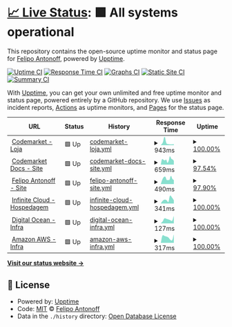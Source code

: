 # [📈 Live Status](https://FelipoAntonoff.github.io/uptime): <!--live status--> **🟩 All systems operational**

This repository contains the open-source uptime monitor and status page for [Felipo Antonoff](https://www.codemarket.com.br), powered by [Upptime](https://github.com/upptime/upptime).

[![Uptime CI](https://github.com/FelipoAntonoff/uptime/workflows/Uptime%20CI/badge.svg)](https://github.com/FelipoAntonoff/uptime/actions?query=workflow%3A%22Uptime+CI%22)
[![Response Time CI](https://github.com/FelipoAntonoff/uptime/workflows/Response%20Time%20CI/badge.svg)](https://github.com/FelipoAntonoff/uptime/actions?query=workflow%3A%22Response+Time+CI%22)
[![Graphs CI](https://github.com/FelipoAntonoff/uptime/workflows/Graphs%20CI/badge.svg)](https://github.com/FelipoAntonoff/uptime/actions?query=workflow%3A%22Graphs+CI%22)
[![Static Site CI](https://github.com/FelipoAntonoff/uptime/workflows/Static%20Site%20CI/badge.svg)](https://github.com/FelipoAntonoff/uptime/actions?query=workflow%3A%22Static+Site+CI%22)
[![Summary CI](https://github.com/FelipoAntonoff/uptime/workflows/Summary%20CI/badge.svg)](https://github.com/FelipoAntonoff/uptime/actions?query=workflow%3A%22Summary+CI%22)

With [Upptime](https://upptime.js.org), you can get your own unlimited and free uptime monitor and status page, powered entirely by a GitHub repository. We use [Issues](https://github.com/FelipoAntonoff/uptime/issues) as incident reports, [Actions](https://github.com/FelipoAntonoff/uptime/actions) as uptime monitors, and [Pages](https://FelipoAntonoff.github.io/uptime) for the status page.

<!--start: status pages-->
<!-- This summary is generated by Upptime (https://github.com/upptime/upptime) -->
<!-- Do not edit this manually, your changes will be overwritten -->
<!-- prettier-ignore -->
| URL | Status | History | Response Time | Uptime |
| --- | ------ | ------- | ------------- | ------ |
| <img alt="" src="https://favicons.githubusercontent.com/www.codemarket.com.br" height="13"> [Codemarket - Loja](https://www.codemarket.com.br/) | 🟩 Up | [codemarket-loja.yml](https://github.com/FelipoAntonoff/uptime/commits/HEAD/history/codemarket-loja.yml) | <details><summary><img alt="Response time graph" src="./graphs/codemarket-loja/response-time-week.png" height="20"> 943ms</summary><br><a href="https://FelipoAntonoff.github.io/uptime/history/codemarket-loja"><img alt="Response time 638" src="https://img.shields.io/endpoint?url=https%3A%2F%2Fraw.githubusercontent.com%2FFelipoAntonoff%2Fuptime%2FHEAD%2Fapi%2Fcodemarket-loja%2Fresponse-time.json"></a><br><a href="https://FelipoAntonoff.github.io/uptime/history/codemarket-loja"><img alt="24-hour response time 518" src="https://img.shields.io/endpoint?url=https%3A%2F%2Fraw.githubusercontent.com%2FFelipoAntonoff%2Fuptime%2FHEAD%2Fapi%2Fcodemarket-loja%2Fresponse-time-day.json"></a><br><a href="https://FelipoAntonoff.github.io/uptime/history/codemarket-loja"><img alt="7-day response time 943" src="https://img.shields.io/endpoint?url=https%3A%2F%2Fraw.githubusercontent.com%2FFelipoAntonoff%2Fuptime%2FHEAD%2Fapi%2Fcodemarket-loja%2Fresponse-time-week.json"></a><br><a href="https://FelipoAntonoff.github.io/uptime/history/codemarket-loja"><img alt="30-day response time 723" src="https://img.shields.io/endpoint?url=https%3A%2F%2Fraw.githubusercontent.com%2FFelipoAntonoff%2Fuptime%2FHEAD%2Fapi%2Fcodemarket-loja%2Fresponse-time-month.json"></a><br><a href="https://FelipoAntonoff.github.io/uptime/history/codemarket-loja"><img alt="1-year response time 638" src="https://img.shields.io/endpoint?url=https%3A%2F%2Fraw.githubusercontent.com%2FFelipoAntonoff%2Fuptime%2FHEAD%2Fapi%2Fcodemarket-loja%2Fresponse-time-year.json"></a></details> | <details><summary><a href="https://FelipoAntonoff.github.io/uptime/history/codemarket-loja">100.00%</a></summary><a href="https://FelipoAntonoff.github.io/uptime/history/codemarket-loja"><img alt="All-time uptime 99.98%" src="https://img.shields.io/endpoint?url=https%3A%2F%2Fraw.githubusercontent.com%2FFelipoAntonoff%2Fuptime%2FHEAD%2Fapi%2Fcodemarket-loja%2Fuptime.json"></a><br><a href="https://FelipoAntonoff.github.io/uptime/history/codemarket-loja"><img alt="24-hour uptime 100.00%" src="https://img.shields.io/endpoint?url=https%3A%2F%2Fraw.githubusercontent.com%2FFelipoAntonoff%2Fuptime%2FHEAD%2Fapi%2Fcodemarket-loja%2Fuptime-day.json"></a><br><a href="https://FelipoAntonoff.github.io/uptime/history/codemarket-loja"><img alt="7-day uptime 100.00%" src="https://img.shields.io/endpoint?url=https%3A%2F%2Fraw.githubusercontent.com%2FFelipoAntonoff%2Fuptime%2FHEAD%2Fapi%2Fcodemarket-loja%2Fuptime-week.json"></a><br><a href="https://FelipoAntonoff.github.io/uptime/history/codemarket-loja"><img alt="30-day uptime 99.92%" src="https://img.shields.io/endpoint?url=https%3A%2F%2Fraw.githubusercontent.com%2FFelipoAntonoff%2Fuptime%2FHEAD%2Fapi%2Fcodemarket-loja%2Fuptime-month.json"></a><br><a href="https://FelipoAntonoff.github.io/uptime/history/codemarket-loja"><img alt="1-year uptime 99.98%" src="https://img.shields.io/endpoint?url=https%3A%2F%2Fraw.githubusercontent.com%2FFelipoAntonoff%2Fuptime%2FHEAD%2Fapi%2Fcodemarket-loja%2Fuptime-year.json"></a></details>
| <img alt="" src="https://favicons.githubusercontent.com/docs.codemarket.com.br" height="13"> [Codemarket Docs - Site](https://docs.codemarket.com.br/) | 🟩 Up | [codemarket-docs-site.yml](https://github.com/FelipoAntonoff/uptime/commits/HEAD/history/codemarket-docs-site.yml) | <details><summary><img alt="Response time graph" src="./graphs/codemarket-docs-site/response-time-week.png" height="20"> 659ms</summary><br><a href="https://FelipoAntonoff.github.io/uptime/history/codemarket-docs-site"><img alt="Response time 619" src="https://img.shields.io/endpoint?url=https%3A%2F%2Fraw.githubusercontent.com%2FFelipoAntonoff%2Fuptime%2FHEAD%2Fapi%2Fcodemarket-docs-site%2Fresponse-time.json"></a><br><a href="https://FelipoAntonoff.github.io/uptime/history/codemarket-docs-site"><img alt="24-hour response time 799" src="https://img.shields.io/endpoint?url=https%3A%2F%2Fraw.githubusercontent.com%2FFelipoAntonoff%2Fuptime%2FHEAD%2Fapi%2Fcodemarket-docs-site%2Fresponse-time-day.json"></a><br><a href="https://FelipoAntonoff.github.io/uptime/history/codemarket-docs-site"><img alt="7-day response time 659" src="https://img.shields.io/endpoint?url=https%3A%2F%2Fraw.githubusercontent.com%2FFelipoAntonoff%2Fuptime%2FHEAD%2Fapi%2Fcodemarket-docs-site%2Fresponse-time-week.json"></a><br><a href="https://FelipoAntonoff.github.io/uptime/history/codemarket-docs-site"><img alt="30-day response time 642" src="https://img.shields.io/endpoint?url=https%3A%2F%2Fraw.githubusercontent.com%2FFelipoAntonoff%2Fuptime%2FHEAD%2Fapi%2Fcodemarket-docs-site%2Fresponse-time-month.json"></a><br><a href="https://FelipoAntonoff.github.io/uptime/history/codemarket-docs-site"><img alt="1-year response time 619" src="https://img.shields.io/endpoint?url=https%3A%2F%2Fraw.githubusercontent.com%2FFelipoAntonoff%2Fuptime%2FHEAD%2Fapi%2Fcodemarket-docs-site%2Fresponse-time-year.json"></a></details> | <details><summary><a href="https://FelipoAntonoff.github.io/uptime/history/codemarket-docs-site">97.54%</a></summary><a href="https://FelipoAntonoff.github.io/uptime/history/codemarket-docs-site"><img alt="All-time uptime 99.81%" src="https://img.shields.io/endpoint?url=https%3A%2F%2Fraw.githubusercontent.com%2FFelipoAntonoff%2Fuptime%2FHEAD%2Fapi%2Fcodemarket-docs-site%2Fuptime.json"></a><br><a href="https://FelipoAntonoff.github.io/uptime/history/codemarket-docs-site"><img alt="24-hour uptime 100.00%" src="https://img.shields.io/endpoint?url=https%3A%2F%2Fraw.githubusercontent.com%2FFelipoAntonoff%2Fuptime%2FHEAD%2Fapi%2Fcodemarket-docs-site%2Fuptime-day.json"></a><br><a href="https://FelipoAntonoff.github.io/uptime/history/codemarket-docs-site"><img alt="7-day uptime 97.54%" src="https://img.shields.io/endpoint?url=https%3A%2F%2Fraw.githubusercontent.com%2FFelipoAntonoff%2Fuptime%2FHEAD%2Fapi%2Fcodemarket-docs-site%2Fuptime-week.json"></a><br><a href="https://FelipoAntonoff.github.io/uptime/history/codemarket-docs-site"><img alt="30-day uptime 99.28%" src="https://img.shields.io/endpoint?url=https%3A%2F%2Fraw.githubusercontent.com%2FFelipoAntonoff%2Fuptime%2FHEAD%2Fapi%2Fcodemarket-docs-site%2Fuptime-month.json"></a><br><a href="https://FelipoAntonoff.github.io/uptime/history/codemarket-docs-site"><img alt="1-year uptime 99.81%" src="https://img.shields.io/endpoint?url=https%3A%2F%2Fraw.githubusercontent.com%2FFelipoAntonoff%2Fuptime%2FHEAD%2Fapi%2Fcodemarket-docs-site%2Fuptime-year.json"></a></details>
| <img alt="" src="https://favicons.githubusercontent.com/felipoantonoff.com" height="13"> [Felipo Antonoff - Site](https://felipoantonoff.com/) | 🟩 Up | [felipo-antonoff-site.yml](https://github.com/FelipoAntonoff/uptime/commits/HEAD/history/felipo-antonoff-site.yml) | <details><summary><img alt="Response time graph" src="./graphs/felipo-antonoff-site/response-time-week.png" height="20"> 490ms</summary><br><a href="https://FelipoAntonoff.github.io/uptime/history/felipo-antonoff-site"><img alt="Response time 624" src="https://img.shields.io/endpoint?url=https%3A%2F%2Fraw.githubusercontent.com%2FFelipoAntonoff%2Fuptime%2FHEAD%2Fapi%2Ffelipo-antonoff-site%2Fresponse-time.json"></a><br><a href="https://FelipoAntonoff.github.io/uptime/history/felipo-antonoff-site"><img alt="24-hour response time 423" src="https://img.shields.io/endpoint?url=https%3A%2F%2Fraw.githubusercontent.com%2FFelipoAntonoff%2Fuptime%2FHEAD%2Fapi%2Ffelipo-antonoff-site%2Fresponse-time-day.json"></a><br><a href="https://FelipoAntonoff.github.io/uptime/history/felipo-antonoff-site"><img alt="7-day response time 490" src="https://img.shields.io/endpoint?url=https%3A%2F%2Fraw.githubusercontent.com%2FFelipoAntonoff%2Fuptime%2FHEAD%2Fapi%2Ffelipo-antonoff-site%2Fresponse-time-week.json"></a><br><a href="https://FelipoAntonoff.github.io/uptime/history/felipo-antonoff-site"><img alt="30-day response time 436" src="https://img.shields.io/endpoint?url=https%3A%2F%2Fraw.githubusercontent.com%2FFelipoAntonoff%2Fuptime%2FHEAD%2Fapi%2Ffelipo-antonoff-site%2Fresponse-time-month.json"></a><br><a href="https://FelipoAntonoff.github.io/uptime/history/felipo-antonoff-site"><img alt="1-year response time 624" src="https://img.shields.io/endpoint?url=https%3A%2F%2Fraw.githubusercontent.com%2FFelipoAntonoff%2Fuptime%2FHEAD%2Fapi%2Ffelipo-antonoff-site%2Fresponse-time-year.json"></a></details> | <details><summary><a href="https://FelipoAntonoff.github.io/uptime/history/felipo-antonoff-site">97.90%</a></summary><a href="https://FelipoAntonoff.github.io/uptime/history/felipo-antonoff-site"><img alt="All-time uptime 99.56%" src="https://img.shields.io/endpoint?url=https%3A%2F%2Fraw.githubusercontent.com%2FFelipoAntonoff%2Fuptime%2FHEAD%2Fapi%2Ffelipo-antonoff-site%2Fuptime.json"></a><br><a href="https://FelipoAntonoff.github.io/uptime/history/felipo-antonoff-site"><img alt="24-hour uptime 100.00%" src="https://img.shields.io/endpoint?url=https%3A%2F%2Fraw.githubusercontent.com%2FFelipoAntonoff%2Fuptime%2FHEAD%2Fapi%2Ffelipo-antonoff-site%2Fuptime-day.json"></a><br><a href="https://FelipoAntonoff.github.io/uptime/history/felipo-antonoff-site"><img alt="7-day uptime 97.90%" src="https://img.shields.io/endpoint?url=https%3A%2F%2Fraw.githubusercontent.com%2FFelipoAntonoff%2Fuptime%2FHEAD%2Fapi%2Ffelipo-antonoff-site%2Fuptime-week.json"></a><br><a href="https://FelipoAntonoff.github.io/uptime/history/felipo-antonoff-site"><img alt="30-day uptime 98.42%" src="https://img.shields.io/endpoint?url=https%3A%2F%2Fraw.githubusercontent.com%2FFelipoAntonoff%2Fuptime%2FHEAD%2Fapi%2Ffelipo-antonoff-site%2Fuptime-month.json"></a><br><a href="https://FelipoAntonoff.github.io/uptime/history/felipo-antonoff-site"><img alt="1-year uptime 99.56%" src="https://img.shields.io/endpoint?url=https%3A%2F%2Fraw.githubusercontent.com%2FFelipoAntonoff%2Fuptime%2FHEAD%2Fapi%2Ffelipo-antonoff-site%2Fuptime-year.json"></a></details>
| <img alt="" src="https://favicons.githubusercontent.com/bit.ly" height="13"> [Infinite Cloud - Hospedagem](http://bit.ly/HospedagemInfiniteCloud) | 🟩 Up | [infinite-cloud-hospedagem.yml](https://github.com/FelipoAntonoff/uptime/commits/HEAD/history/infinite-cloud-hospedagem.yml) | <details><summary><img alt="Response time graph" src="./graphs/infinite-cloud-hospedagem/response-time-week.png" height="20"> 341ms</summary><br><a href="https://FelipoAntonoff.github.io/uptime/history/infinite-cloud-hospedagem"><img alt="Response time 404" src="https://img.shields.io/endpoint?url=https%3A%2F%2Fraw.githubusercontent.com%2FFelipoAntonoff%2Fuptime%2FHEAD%2Fapi%2Finfinite-cloud-hospedagem%2Fresponse-time.json"></a><br><a href="https://FelipoAntonoff.github.io/uptime/history/infinite-cloud-hospedagem"><img alt="24-hour response time 370" src="https://img.shields.io/endpoint?url=https%3A%2F%2Fraw.githubusercontent.com%2FFelipoAntonoff%2Fuptime%2FHEAD%2Fapi%2Finfinite-cloud-hospedagem%2Fresponse-time-day.json"></a><br><a href="https://FelipoAntonoff.github.io/uptime/history/infinite-cloud-hospedagem"><img alt="7-day response time 341" src="https://img.shields.io/endpoint?url=https%3A%2F%2Fraw.githubusercontent.com%2FFelipoAntonoff%2Fuptime%2FHEAD%2Fapi%2Finfinite-cloud-hospedagem%2Fresponse-time-week.json"></a><br><a href="https://FelipoAntonoff.github.io/uptime/history/infinite-cloud-hospedagem"><img alt="30-day response time 366" src="https://img.shields.io/endpoint?url=https%3A%2F%2Fraw.githubusercontent.com%2FFelipoAntonoff%2Fuptime%2FHEAD%2Fapi%2Finfinite-cloud-hospedagem%2Fresponse-time-month.json"></a><br><a href="https://FelipoAntonoff.github.io/uptime/history/infinite-cloud-hospedagem"><img alt="1-year response time 404" src="https://img.shields.io/endpoint?url=https%3A%2F%2Fraw.githubusercontent.com%2FFelipoAntonoff%2Fuptime%2FHEAD%2Fapi%2Finfinite-cloud-hospedagem%2Fresponse-time-year.json"></a></details> | <details><summary><a href="https://FelipoAntonoff.github.io/uptime/history/infinite-cloud-hospedagem">100.00%</a></summary><a href="https://FelipoAntonoff.github.io/uptime/history/infinite-cloud-hospedagem"><img alt="All-time uptime 99.98%" src="https://img.shields.io/endpoint?url=https%3A%2F%2Fraw.githubusercontent.com%2FFelipoAntonoff%2Fuptime%2FHEAD%2Fapi%2Finfinite-cloud-hospedagem%2Fuptime.json"></a><br><a href="https://FelipoAntonoff.github.io/uptime/history/infinite-cloud-hospedagem"><img alt="24-hour uptime 100.00%" src="https://img.shields.io/endpoint?url=https%3A%2F%2Fraw.githubusercontent.com%2FFelipoAntonoff%2Fuptime%2FHEAD%2Fapi%2Finfinite-cloud-hospedagem%2Fuptime-day.json"></a><br><a href="https://FelipoAntonoff.github.io/uptime/history/infinite-cloud-hospedagem"><img alt="7-day uptime 100.00%" src="https://img.shields.io/endpoint?url=https%3A%2F%2Fraw.githubusercontent.com%2FFelipoAntonoff%2Fuptime%2FHEAD%2Fapi%2Finfinite-cloud-hospedagem%2Fuptime-week.json"></a><br><a href="https://FelipoAntonoff.github.io/uptime/history/infinite-cloud-hospedagem"><img alt="30-day uptime 99.96%" src="https://img.shields.io/endpoint?url=https%3A%2F%2Fraw.githubusercontent.com%2FFelipoAntonoff%2Fuptime%2FHEAD%2Fapi%2Finfinite-cloud-hospedagem%2Fuptime-month.json"></a><br><a href="https://FelipoAntonoff.github.io/uptime/history/infinite-cloud-hospedagem"><img alt="1-year uptime 99.98%" src="https://img.shields.io/endpoint?url=https%3A%2F%2Fraw.githubusercontent.com%2FFelipoAntonoff%2Fuptime%2FHEAD%2Fapi%2Finfinite-cloud-hospedagem%2Fuptime-year.json"></a></details>
| <img alt="" src="https://favicons.githubusercontent.com/www.digitalocean.com" height="13"> [Digital Ocean - Infra](https://www.digitalocean.com/) | 🟩 Up | [digital-ocean-infra.yml](https://github.com/FelipoAntonoff/uptime/commits/HEAD/history/digital-ocean-infra.yml) | <details><summary><img alt="Response time graph" src="./graphs/digital-ocean-infra/response-time-week.png" height="20"> 127ms</summary><br><a href="https://FelipoAntonoff.github.io/uptime/history/digital-ocean-infra"><img alt="Response time 125" src="https://img.shields.io/endpoint?url=https%3A%2F%2Fraw.githubusercontent.com%2FFelipoAntonoff%2Fuptime%2FHEAD%2Fapi%2Fdigital-ocean-infra%2Fresponse-time.json"></a><br><a href="https://FelipoAntonoff.github.io/uptime/history/digital-ocean-infra"><img alt="24-hour response time 134" src="https://img.shields.io/endpoint?url=https%3A%2F%2Fraw.githubusercontent.com%2FFelipoAntonoff%2Fuptime%2FHEAD%2Fapi%2Fdigital-ocean-infra%2Fresponse-time-day.json"></a><br><a href="https://FelipoAntonoff.github.io/uptime/history/digital-ocean-infra"><img alt="7-day response time 127" src="https://img.shields.io/endpoint?url=https%3A%2F%2Fraw.githubusercontent.com%2FFelipoAntonoff%2Fuptime%2FHEAD%2Fapi%2Fdigital-ocean-infra%2Fresponse-time-week.json"></a><br><a href="https://FelipoAntonoff.github.io/uptime/history/digital-ocean-infra"><img alt="30-day response time 132" src="https://img.shields.io/endpoint?url=https%3A%2F%2Fraw.githubusercontent.com%2FFelipoAntonoff%2Fuptime%2FHEAD%2Fapi%2Fdigital-ocean-infra%2Fresponse-time-month.json"></a><br><a href="https://FelipoAntonoff.github.io/uptime/history/digital-ocean-infra"><img alt="1-year response time 125" src="https://img.shields.io/endpoint?url=https%3A%2F%2Fraw.githubusercontent.com%2FFelipoAntonoff%2Fuptime%2FHEAD%2Fapi%2Fdigital-ocean-infra%2Fresponse-time-year.json"></a></details> | <details><summary><a href="https://FelipoAntonoff.github.io/uptime/history/digital-ocean-infra">100.00%</a></summary><a href="https://FelipoAntonoff.github.io/uptime/history/digital-ocean-infra"><img alt="All-time uptime 99.75%" src="https://img.shields.io/endpoint?url=https%3A%2F%2Fraw.githubusercontent.com%2FFelipoAntonoff%2Fuptime%2FHEAD%2Fapi%2Fdigital-ocean-infra%2Fuptime.json"></a><br><a href="https://FelipoAntonoff.github.io/uptime/history/digital-ocean-infra"><img alt="24-hour uptime 100.00%" src="https://img.shields.io/endpoint?url=https%3A%2F%2Fraw.githubusercontent.com%2FFelipoAntonoff%2Fuptime%2FHEAD%2Fapi%2Fdigital-ocean-infra%2Fuptime-day.json"></a><br><a href="https://FelipoAntonoff.github.io/uptime/history/digital-ocean-infra"><img alt="7-day uptime 100.00%" src="https://img.shields.io/endpoint?url=https%3A%2F%2Fraw.githubusercontent.com%2FFelipoAntonoff%2Fuptime%2FHEAD%2Fapi%2Fdigital-ocean-infra%2Fuptime-week.json"></a><br><a href="https://FelipoAntonoff.github.io/uptime/history/digital-ocean-infra"><img alt="30-day uptime 98.97%" src="https://img.shields.io/endpoint?url=https%3A%2F%2Fraw.githubusercontent.com%2FFelipoAntonoff%2Fuptime%2FHEAD%2Fapi%2Fdigital-ocean-infra%2Fuptime-month.json"></a><br><a href="https://FelipoAntonoff.github.io/uptime/history/digital-ocean-infra"><img alt="1-year uptime 99.75%" src="https://img.shields.io/endpoint?url=https%3A%2F%2Fraw.githubusercontent.com%2FFelipoAntonoff%2Fuptime%2FHEAD%2Fapi%2Fdigital-ocean-infra%2Fuptime-year.json"></a></details>
| <img alt="" src="https://favicons.githubusercontent.com/aws.amazon.com" height="13"> [Amazon AWS - Infra](https://aws.amazon.com/pt/?nc2=h_lg) | 🟩 Up | [amazon-aws-infra.yml](https://github.com/FelipoAntonoff/uptime/commits/HEAD/history/amazon-aws-infra.yml) | <details><summary><img alt="Response time graph" src="./graphs/amazon-aws-infra/response-time-week.png" height="20"> 317ms</summary><br><a href="https://FelipoAntonoff.github.io/uptime/history/amazon-aws-infra"><img alt="Response time 338" src="https://img.shields.io/endpoint?url=https%3A%2F%2Fraw.githubusercontent.com%2FFelipoAntonoff%2Fuptime%2FHEAD%2Fapi%2Famazon-aws-infra%2Fresponse-time.json"></a><br><a href="https://FelipoAntonoff.github.io/uptime/history/amazon-aws-infra"><img alt="24-hour response time 566" src="https://img.shields.io/endpoint?url=https%3A%2F%2Fraw.githubusercontent.com%2FFelipoAntonoff%2Fuptime%2FHEAD%2Fapi%2Famazon-aws-infra%2Fresponse-time-day.json"></a><br><a href="https://FelipoAntonoff.github.io/uptime/history/amazon-aws-infra"><img alt="7-day response time 317" src="https://img.shields.io/endpoint?url=https%3A%2F%2Fraw.githubusercontent.com%2FFelipoAntonoff%2Fuptime%2FHEAD%2Fapi%2Famazon-aws-infra%2Fresponse-time-week.json"></a><br><a href="https://FelipoAntonoff.github.io/uptime/history/amazon-aws-infra"><img alt="30-day response time 435" src="https://img.shields.io/endpoint?url=https%3A%2F%2Fraw.githubusercontent.com%2FFelipoAntonoff%2Fuptime%2FHEAD%2Fapi%2Famazon-aws-infra%2Fresponse-time-month.json"></a><br><a href="https://FelipoAntonoff.github.io/uptime/history/amazon-aws-infra"><img alt="1-year response time 338" src="https://img.shields.io/endpoint?url=https%3A%2F%2Fraw.githubusercontent.com%2FFelipoAntonoff%2Fuptime%2FHEAD%2Fapi%2Famazon-aws-infra%2Fresponse-time-year.json"></a></details> | <details><summary><a href="https://FelipoAntonoff.github.io/uptime/history/amazon-aws-infra">100.00%</a></summary><a href="https://FelipoAntonoff.github.io/uptime/history/amazon-aws-infra"><img alt="All-time uptime 99.99%" src="https://img.shields.io/endpoint?url=https%3A%2F%2Fraw.githubusercontent.com%2FFelipoAntonoff%2Fuptime%2FHEAD%2Fapi%2Famazon-aws-infra%2Fuptime.json"></a><br><a href="https://FelipoAntonoff.github.io/uptime/history/amazon-aws-infra"><img alt="24-hour uptime 100.00%" src="https://img.shields.io/endpoint?url=https%3A%2F%2Fraw.githubusercontent.com%2FFelipoAntonoff%2Fuptime%2FHEAD%2Fapi%2Famazon-aws-infra%2Fuptime-day.json"></a><br><a href="https://FelipoAntonoff.github.io/uptime/history/amazon-aws-infra"><img alt="7-day uptime 100.00%" src="https://img.shields.io/endpoint?url=https%3A%2F%2Fraw.githubusercontent.com%2FFelipoAntonoff%2Fuptime%2FHEAD%2Fapi%2Famazon-aws-infra%2Fuptime-week.json"></a><br><a href="https://FelipoAntonoff.github.io/uptime/history/amazon-aws-infra"><img alt="30-day uptime 99.95%" src="https://img.shields.io/endpoint?url=https%3A%2F%2Fraw.githubusercontent.com%2FFelipoAntonoff%2Fuptime%2FHEAD%2Fapi%2Famazon-aws-infra%2Fuptime-month.json"></a><br><a href="https://FelipoAntonoff.github.io/uptime/history/amazon-aws-infra"><img alt="1-year uptime 99.99%" src="https://img.shields.io/endpoint?url=https%3A%2F%2Fraw.githubusercontent.com%2FFelipoAntonoff%2Fuptime%2FHEAD%2Fapi%2Famazon-aws-infra%2Fuptime-year.json"></a></details>

<!--end: status pages-->

[**Visit our status website →**](https://FelipoAntonoff.github.io/uptime)

## 📄 License

- Powered by: [Upptime](https://github.com/upptime/upptime)
- Code: [MIT](./LICENSE) © [Felipo Antonoff](https://www.codemarket.com.br)
- Data in the `./history` directory: [Open Database License](https://opendatacommons.org/licenses/odbl/1-0/)
